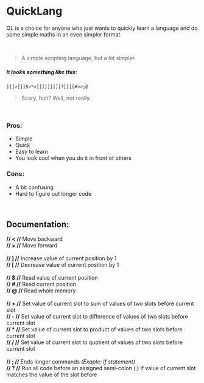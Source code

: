 # QuickLang

QL is a choice for anyone who just wants to quickly learn a language and do some simple maths in an even simpler format.

<br />

> A simple scripting language, but a lot simpler.


##### It looks something like this:
```
]]]>]]]$>*>]]]]]]]]]?[[[[#>>;@
```
> Scary, huh? Well, not really.

<br />

### Pros:
- Simple
- Quick
- Easy to learn
- You look cool when you do it in front of others

### Cons:
- A bit confusing
- Hard to figure out longer code

<br />

## Documentation:

**// < //**   Move backward<br />
**// > //**   Move forward<br />
<br />
**// ] //**   Increase value of current position by 1<br />
**// [ //**   Decrease value of current position by 1<br />
<br />
**// $ //**   Read value of current position<br />
**// # //**   Read current position<br />
**// @ //**   Read whole memory<br />
<br />
**// + //**   Set value of current slot to sum of values of two slots before current slot<br />
**// - //**   Set value of current slot to difference of values of two slots before current slot<br />
**// \* //**   Set value of current slot to product of values of two slots before current slot<br />
**// / //**   Set value of current slot to quotient of values of two slots before current slot<br />
<br />
**// ; //**   Ends longer commands *(Exaple: If statement)*<br />
**// ? //**   Run all code before an assigned semi-colon (;) if value of current slot matches the value of the slot before<br />
